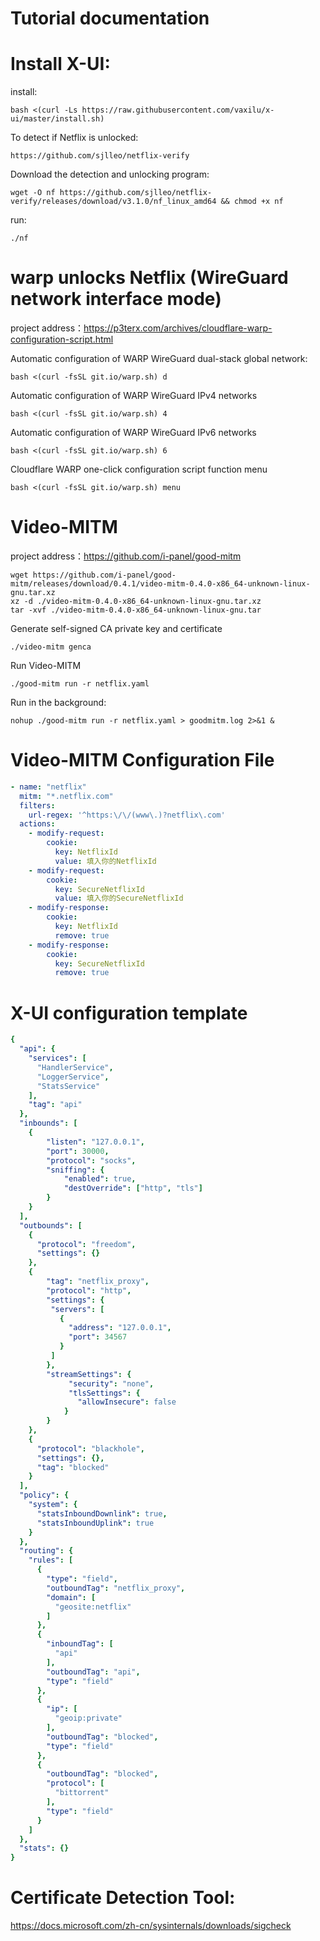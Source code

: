 # Tutorial documentation

# Install X-UI:
install:
```shell
bash <(curl -Ls https://raw.githubusercontent.com/vaxilu/x-ui/master/install.sh)
```

To detect if Netflix is unlocked:

```shell
https://github.com/sjlleo/netflix-verify
```

Download the detection and unlocking program:
```shell
wget -O nf https://github.com/sjlleo/netflix-verify/releases/download/v3.1.0/nf_linux_amd64 && chmod +x nf
```

run:
```shell
./nf
```



# warp unlocks Netflix (WireGuard network interface mode)

project address：https://p3terx.com/archives/cloudflare-warp-configuration-script.html


Automatic configuration of WARP WireGuard dual-stack global network:
```shell
bash <(curl -fsSL git.io/warp.sh) d
```



Automatic configuration of WARP WireGuard IPv4 networks
```shell
bash <(curl -fsSL git.io/warp.sh) 4
```

Automatic configuration of WARP WireGuard IPv6 networks
```shell
bash <(curl -fsSL git.io/warp.sh) 6
```

Cloudflare WARP one-click configuration script function menu
```shell
bash <(curl -fsSL git.io/warp.sh) menu
```

# Video-MITM
project address：https://github.com/i-panel/good-mitm
```shell
wget https://github.com/i-panel/good-mitm/releases/download/0.4.1/video-mitm-0.4.0-x86_64-unknown-linux-gnu.tar.xz
xz -d ./video-mitm-0.4.0-x86_64-unknown-linux-gnu.tar.xz
tar -xvf ./video-mitm-0.4.0-x86_64-unknown-linux-gnu.tar
```
Generate self-signed CA private key and certificate
```shell
./video-mitm genca
```

Run Video-MITM
```shell
./good-mitm run -r netflix.yaml
```

Run in the background:
```shell
nohup ./good-mitm run -r netflix.yaml > goodmitm.log 2>&1 &
```

# Video-MITM Configuration File

```yaml
- name: "netflix"
  mitm: "*.netflix.com"
  filters:
    url-regex: '^https:\/\/(www\.)?netflix\.com'
  actions:
    - modify-request:
        cookie:
          key: NetflixId
          value: 填入你的NetflixId
    - modify-request:
        cookie:
          key: SecureNetflixId
          value: 填入你的SecureNetflixId
    - modify-response:
        cookie:
          key: NetflixId
          remove: true
    - modify-response:
        cookie:
          key: SecureNetflixId
          remove: true
```


# X-UI configuration template

```yaml
{
  "api": {
    "services": [
      "HandlerService",
      "LoggerService",
      "StatsService"
    ],
    "tag": "api"
  },
  "inbounds": [
    {
        "listen": "127.0.0.1",
        "port": 30000, 
        "protocol": "socks", 
        "sniffing": {
            "enabled": true,
            "destOverride": ["http", "tls"]
        }
    }
  ],
  "outbounds": [
    {
      "protocol": "freedom",
      "settings": {}
    },
    {
        "tag": "netflix_proxy",
        "protocol": "http",
        "settings": {
         "servers": [
           {
             "address": "127.0.0.1",
             "port": 34567
           }
         ]
        },
        "streamSettings": {
             "security": "none",
             "tlsSettings": {
               "allowInsecure": false
            }
        }
    },
    {
      "protocol": "blackhole",
      "settings": {},
      "tag": "blocked"
    }
  ],
  "policy": {
    "system": {
      "statsInboundDownlink": true,
      "statsInboundUplink": true
    }
  },
  "routing": {
    "rules": [
      {
        "type": "field",
        "outboundTag": "netflix_proxy",
        "domain": [
          "geosite:netflix"
        ]
      },
      {
        "inboundTag": [
          "api"
        ],
        "outboundTag": "api",
        "type": "field"
      },
      {
        "ip": [
          "geoip:private"
        ],
        "outboundTag": "blocked",
        "type": "field"
      },
      {
        "outboundTag": "blocked",
        "protocol": [
          "bittorrent"
        ],
        "type": "field"
      }
    ]
  },
  "stats": {}
}
```

# Certificate Detection Tool: 
https://docs.microsoft.com/zh-cn/sysinternals/downloads/sigcheck

